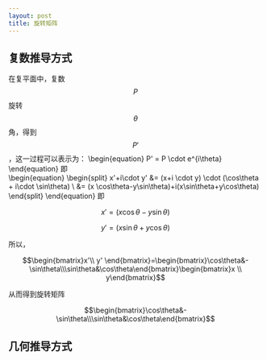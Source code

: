 ```yaml
---
layout: post
title: 旋转矩阵
---
```


## 复数推导方式

在复平面中，复数$$P$$旋转$$\theta$$角，得到$$P'$$，这一过程可以表示为： 
\begin{equation}
P' = P \cdot e^{i\theta} 
\end{equation}
即<br>
\begin{equation}
\begin{split}
x'+i\cdot y' &= (x+i \cdot y) \cdot (\cos\theta + i\cdot \sin\theta) \\
&= (x \cos\theta-y\sin\theta)+i(x\sin\theta+y\cos\theta)
\end{split}
\end{equation}
即<br>

$$x'=(x \cos\theta-y\sin\theta)$$

$$y'=(x\sin\theta+y\cos\theta)$$

所以，<br>

$$\begin{bmatrix}x'\\ y' \end{bmatrix}=\begin{bmatrix}\cos\theta&-\sin\theta\\\sin\theta&\cos\theta\end{bmatrix}\begin{bmatrix}x \\ y\end{bmatrix}$$

从而得到旋转矩阵<br>

$$\begin{bmatrix}\cos\theta&-\sin\theta\\\sin\theta&\cos\theta\end{bmatrix}$$

## 几何推导方式
